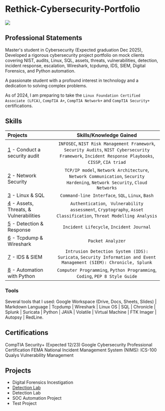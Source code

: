 # Rethick-Cybersecurity-Portfolio
<a href="https://www.linkedin.com/in/rethick/"><img src="https://img.shields.io/badge/-LinkedIn-0072b1?&style=for-the-badge&logo=linkedin&logoColor=white" /></a>

## Professional Statements
Master's student in Cybersecurity (Expected graduation Dec 2025), Developed a rigorous cybersecurity project portfolio on mock clients covering NIST, audits, Linux, SQL, assets, threats, vulnerabilities, detection, incident response, escalation, Wireshark, tcpdump, IDS, SIEM, Digital Forensics, and Python automation.

A passionate student with a profound interest in technology and a dedication to solving complex problems. 

As of 2024, I am preparing to take the `Linux Foundation Certified Associate (LFCA)`, `CompTIA A+`, `CompTIA Network+` and `CompTIA Security+` certifications.

## Skills  
| Projects | Skills/Knowledge Gained | 
| :--- |:---:|
| [1](https://github.com/Kwangsa19/Ketmanto-Cybersecurity-Portfolio/tree/main/1%20-%20Conduct%20an%20Audit) - Conduct a security audit | `INFOSEC`, `NIST Risk Management Framework`, `Security Audits`, `NIST Cybersecurity Framework`, `Incident Response Playbooks`, `CISSP`, `CIA triad` |
| [2](https://github.com/Kwangsa19/Ketmanto-Cybersecurity-Portfolio/tree/main/2%20-%20Network%20Security) - Network Security | `TCP/IP model`,  `Network Architecture`, `Network Communication`, `Security Hardening`, `Network Security`, `Cloud Networks` | 
| [3](https://github.com/Kwangsa19/Ketmanto-Cybersecurity-Portfolio/tree/main/3%20-%20Linux%20%26%20SQL) - Linux & SQL | `Command-line Interface`, `SQL`, `Linux`, `Bash` | 
| [4](https://github.com/Kwangsa19/Ketmanto-Cybersecurity-Portfolio/tree/main/4%20-%20Assets%20%26%20Threats%20%26%20Vulnerabilities) - Assets, Threats, & Vulnerabilities | `Authentication`, ` Vulnerability assessment`, `Cryptography`, `Asset Classification`, `Threat Modelling Analysis`|
| [5](https://github.com/Kwangsa19/Ketmanto-Cybersecurity-Portfolio/tree/main/5%20-%20Detection%20%26%20Response) - Detection & Response | `Incident Lifecycle`, `Incident Journal` |
| [6](https://github.com/Kwangsa19/Ketmanto-Cybersecurity-Portfolio/tree/main/6%20-%20Tcpdump%20%26%20Wireshark) - Tcpdump & Wireshark | `Packet Analyzer` | 
| [7](https://github.com/Kwangsa19/Ketmanto-Cybersecurity-Portfolio/tree/main/7%20-%20IDS%20%26%20SIEM) - IDS & SIEM | `Intrusion Detection System (IDS): Suricata`, `Security Information and Event Management (SIEM): Chronicle, Splunk` |
| [8](https://github.com/Kwangsa19/Ketmanto-Cybersecurity-Portfolio/tree/main/8%20-%20Automation%20with%20Python) - Automation with Python | `Computer Programming`, `Python Programming`, `Coding`, `PEP 8 Style Guide`| 

### Tools 
Several tools that I used: 
Google Workspace (Drive, Docs, Sheets, Slides) | Markdown Language | Tcpdump | Wireshark | Linux OS | SQL | Chronicle | Splunk | Suricata | Python | JAVA | Volatile | Virtual Machine | FTK Imager | Autopsy | RedLine. 


## Certifications
CompTIA Security+ (Expected 12/23)
Google Cybersecurity Professional Certification
FEMA National Incident Management System (NIMS): ICS-100
Qualys Vulnerability Management 


## Projects
- Digital Forensics Incestigation
- <a href="https://github.com/Test-MyDFIR/Detection-Lab/tree/main">Detection Lab</a>
- Detection Lab
- SOC Automation Project
- Test Project
